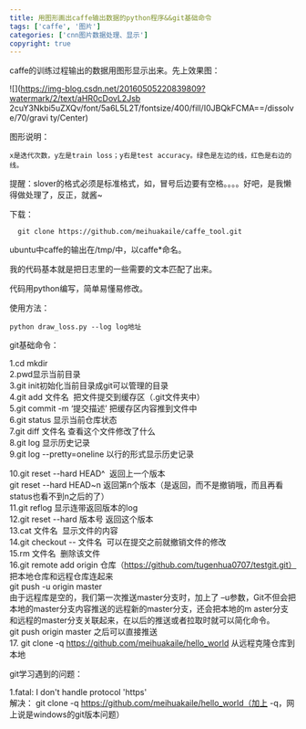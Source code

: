 ```yaml
---
title: 用图形画出caffe输出数据的python程序&&git基础命令
tags: ['caffe', '图片']
categories: ['cnn图片数据处理、显示']
copyright: true
---
```

caffe的训练过程输出的数据用图形显示出来。先上效果图：

![](https://img-blog.csdn.net/20160505220839809?watermark/2/text/aHR0cDovL2Jsb
2cuY3Nkbi5uZXQv/font/5a6L5L2T/fontsize/400/fill/I0JBQkFCMA==/dissolve/70/gravi
ty/Center)

图形说明：

    
    
    x是迭代次数，y左是train loss；y右是test accuracy。绿色是左边的线，红色是右边的线。

提醒：slover的格式必须是标准格式，如，冒号后边要有空格。。。。好吧，是我懒得做处理了，反正，就酱~

下载：

    
    
      git clone https://github.com/meihuakaile/caffe_tool.git

ubuntu中caffe的输出在/tmp/中，以caffe*命名。

我的代码基本就是把日志里的一些需要的文本匹配了出来。

代码用python编写，简单易懂易修改。

使用方法：

    
    
    python draw_loss.py --log log地址

git基础命令：

1.cd mkdir  
2.pwd显示当前目录  
3.git init初始化当前目录成git可以管理的目录  
4.git add 文件名  把文件提交到缓存区（.git文件夹中）  
5.git commit -m ‘提交描述’ 把缓存区内容推到文件中  
6.git status 显示当前仓库状态  
7.git diff 文件名 查看这个文件修改了什么  
8.git log 显示历史记录  
9.git log --pretty=oneline 以行的形式显示历史记录

10.git reset --hard HEAD^  返回上一个版本  
git reset --hard HEAD~n 返回第n个版本（是返回，而不是撤销哦，而且再看status也看不到n之后的了）  
11.git reflog 显示连带返回版本的log  
12.git reset --hard 版本号 返回这个版本  
13.cat 文件名  显示文件的内容  
14.git checkout -- 文件名  可以在提交之前就撤销文件的修改  
15.rm 文件名  删除该文件  
16.git remote add origin 仓库（https://github.com/tugenhua0707/testgit.git）
把本地仓库和远程仓库连起来  
git push -u origin master  
由于远程库是空的，我们第一次推送master分支时，加上了 –u参数，Git不但会把本地的master分支内容推送的远程新的master分支，还会把本地的m
aster分支和远程的master分支关联起来，在以后的推送或者拉取时就可以简化命令。  
git push origin master 之后可以直接推送  
17\. git clone -q https://github.com/meihuakaile/hello_world 从远程克隆仓库到本地

git学习遇到的问题：  

1.fatal: I don't handle protocol 'https'  
解决： git clone -q https://github.com/meihuakaile/hello_world（加上
-q，网上说是windows的git版本问题）  

